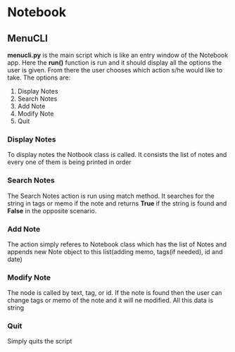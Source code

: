 # Notebook
## MenuCLI
**menucli.py** is the main script which is like an entry window of the Notebook app. Here the **run()** function is run and it should display all the options the user is given. From there the user chooses which action s/he would like to take. The options are:
1. Display Notes
2. Search Notes
3. Add Note
4. Modify Note
5. Quit

### Display Notes
To display notes the Notbook class is called. It consists the list of notes and every one of them is being printed in order

### Search Notes
The Search Notes action is run using match method. It searches for the string in tags or memo if the note and returns **True** if the string is found and **False** in the opposite scenario.

### Add Note
The action simply referes to Notebook class which has the list of Notes and appends new Note object to this list(adding memo, tags(if needed), id and date)

### Modify Note
The node is called by text, tag, or id. If the note is found then the user can change tags or memo of the note and it will ne modified. All this data is string

### Quit
Simply quits the script
